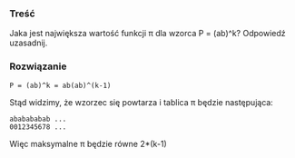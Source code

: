 ### Treść
Jaka jest największa wartość funkcji π dla wzorca P = (ab)^k? Odpowiedź uzasadnij.

### Rozwiązanie
```P = (ab)^k = ab(ab)^(k-1)```

Stąd widzimy, że wzorzec się powtarza i tablica π będzie następująca: 
```
ababababab ... 
0012345678 ... 
```
Więc maksymalne π będzie równe 2*(k-1)
